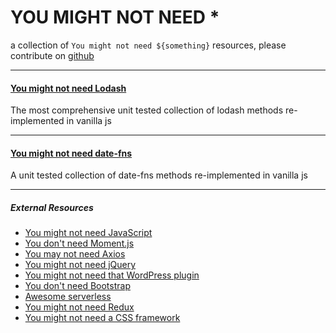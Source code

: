 # YOU MIGHT NOT NEED \*

a collection of `You might not need ${something}` resources, please contribute on [github](https://github.com/cedmax/youmightnotneed)

---

#### [You might not need Lodash](/lodash)

The most comprehensive unit tested collection of lodash methods re-implemented in vanilla js

---

#### [You might not need date-fns](/date-fns)

A unit tested collection of date-fns methods re-implemented in vanilla js

---

##### External Resources

- [You might not need JavaScript](http://youmightnotneedjs.com/)
- [You don't need Moment.js](https://github.com/you-dont-need/You-Dont-Need-Momentjs)
- [You may not need Axios](https://danlevy.net/you-may-not-need-axios/)
- [You might not need jQuery](http://youmightnotneedjquery.com/)
- [You might not need that WordPress plugin](https://youmightnotneedthatwpplugin.com)
- [You don't need Bootstrap](https://github.com/davidhartsough/you-dont-need-bootstrap)
- [Awesome serverless](https://github.com/anaibol/awesome-serverless/blob/master/README.md)
- [You might not need Redux](https://medium.com/@dan_abramov/you-might-not-need-redux-be46360cf367)
- [You might not need a CSS framework](https://hacks.mozilla.org/2016/04/you-might-not-need-a-css-framework/)
